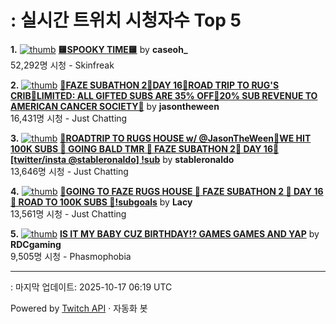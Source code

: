 # : 실시간 트위치 시청자수 Top 5

**1.** [![thumb](https://static-cdn.jtvnw.net/previews-ttv/live_user_caseoh_-320x180.jpg)](https://twitch.tv/caseoh_)
**[🟨SPOOKY TIME🟨](https://twitch.tv/caseoh_)** by **caseoh_**<br>52,292명 시청  - Skinfreak

**2.** [![thumb](https://static-cdn.jtvnw.net/previews-ttv/live_user_jasontheween-320x180.jpg)](https://twitch.tv/jasontheween)
**[🔴FAZE SUBATHON 2🔴DAY 16🔴ROAD TRIP TO RUG'S CRIB🔴LIMITED: ALL GIFTED SUBS ARE 35% OFF🔴20% SUB REVENUE TO AMERICAN CANCER SOCIETY🔴](https://twitch.tv/jasontheween)** by **jasontheween**<br>16,431명 시청  - Just Chatting

**3.** [![thumb](https://static-cdn.jtvnw.net/previews-ttv/live_user_stableronaldo-320x180.jpg)](https://twitch.tv/stableronaldo)
**[🧟ROADTRIP TO RUGS HOUSE w/ @JasonTheWeen🧟WE HIT 100K SUBS 🧟 GOING BALD TMR 🧟 FAZE SUBATHON 2🧟 DAY 16🧟 [twitter/insta @stableronaldo] !sub](https://twitch.tv/stableronaldo)** by **stableronaldo**<br>13,646명 시청  - Just Chatting

**4.** [![thumb](https://static-cdn.jtvnw.net/previews-ttv/live_user_lacy-320x180.jpg)](https://twitch.tv/Lacy)
**[🚗GOING TO FAZE RUGS HOUSE 🚗 FAZE SUBATHON 2 🚗 DAY 16 🚗 ROAD TO 100K SUBS 🚗!subgoals](https://twitch.tv/Lacy)** by **Lacy**<br>13,561명 시청  - Just Chatting

**5.** [![thumb](https://static-cdn.jtvnw.net/previews-ttv/live_user_rdcgaming-320x180.jpg)](https://twitch.tv/RDCgaming)
**[IS IT MY BABY CUZ BIRTHDAY!? GAMES GAMES AND YAP](https://twitch.tv/RDCgaming)** by **RDCgaming**<br>9,505명 시청  - Phasmophobia


---
: 마지막 업데이트: 2025-10-17 06:19 UTC

Powered by [Twitch API](https://dev.twitch.tv/docs/api/reference) · 자동화 봇